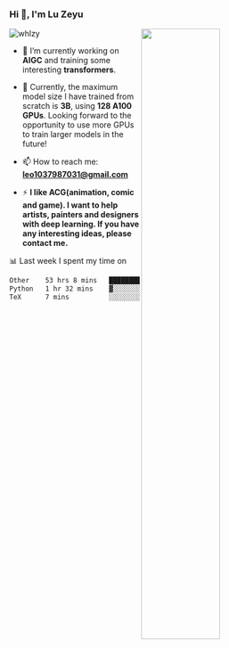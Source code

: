 ### Hi 👋, I'm Lu Zeyu

<img src="https://komarev.com/ghpvc/?username=whlzy&label=Profile%20views&color=0e75b6&style=flat" alt="whlzy" />
<img align="right" width="53%" src="https://github-readme-stats.vercel.app/api?username=whlzy&show_icons=true">

- 🔭 I’m currently working on **AIGC** and training some interesting **transformers**.

- 🌠 Currently, the maximum model size I have trained from scratch is **3B**, using **128 A100 GPUs**. Looking forward to the opportunity to use more GPUs to train larger models in the future!

- 📫 How to reach me: **leo1037987031@gmail.com**

- ⚡ **I like ACG(animation, comic and game). I want to help artists, painters and designers with deep learning. If you have any interesting ideas, please contact me.**

📊 Last week I spent my time on

<!--START_SECTION:waka-->

```txt
Other    53 hrs 8 mins   ████████████████████████▒   96.96 %
Python   1 hr 32 mins    ▓░░░░░░░░░░░░░░░░░░░░░░░░   02.80 %
TeX      7 mins          ░░░░░░░░░░░░░░░░░░░░░░░░░   00.24 %
```

<!--END_SECTION:waka-->

